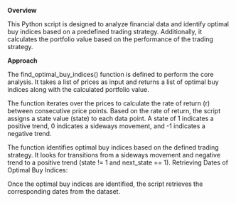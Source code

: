 **Overview**

This Python script is designed to analyze financial data and identify optimal buy indices based on a predefined trading strategy. Additionally, it calculates the portfolio value based on the performance of the trading strategy.

**Approach**

The find_optimal_buy_indices() function is defined to perform the core analysis. It takes a list of prices as input and returns a list of optimal buy indices along with the calculated portfolio value.

The function iterates over the prices to calculate the rate of return (r) between consecutive price points.
Based on the rate of return, the script assigns a state value (state) to each data point. A state of 1 indicates a positive trend, 0 indicates a sideways movement, and -1 indicates a negative trend.

The function identifies optimal buy indices based on the defined trading strategy. It looks for transitions from a sideways movement and negative trend to a positive trend (state != 1 and next_state == 1).
Retrieving Dates of Optimal Buy Indices:

Once the optimal buy indices are identified, the script retrieves the corresponding dates from the dataset.
